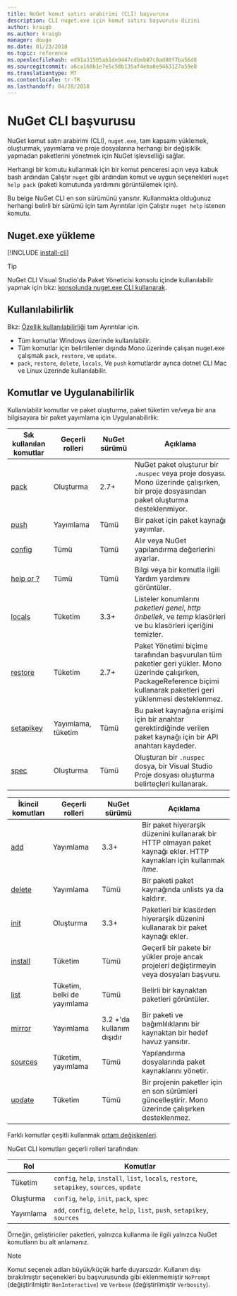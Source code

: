 ```yaml
---
title: NuGet komut satırı arabirimi (CLI) başvurusu
description: CLI nuget.exe için komut satırı başvurusu dizini
author: kraigb
ms.author: kraigb
manager: douge
ms.date: 01/23/2018
ms.topic: reference
ms.openlocfilehash: ed91a31505ab1de9447cdbeb87c8ad08f7ba56d8
ms.sourcegitcommit: a6ca160b1e7e5c58b135af4eba0e9463127a59e8
ms.translationtype: MT
ms.contentlocale: tr-TR
ms.lasthandoff: 04/28/2018
---
```

# <a name="nuget-cli-reference"></a>NuGet CLI başvurusu

NuGet komut satırı arabirimi (CLI), `nuget.exe`, tam kapsamı yüklemek, oluşturmak, yayımlama ve proje dosyalarına herhangi bir değişiklik yapmadan paketlerini yönetmek için NuGet işlevselliği sağlar.

Herhangi bir komutu kullanmak için bir komut penceresi açın veya kabuk bash ardından Çalıştır `nuget` gibi ardından komut ve uygun seçenekleri `nuget help pack` (paketi komutunda yardımını görüntülemek için).

Bu belge NuGet CLI en son sürümünü yansıtır. Kullanmakta olduğunuz herhangi belirli bir sürümü için tam Ayrıntılar için Çalıştır `nuget help` istenen komutu.

## <a name="installing-nugetexe"></a>Nuget.exe yükleme

[!INCLUDE [install-cli](../includes/install-cli.md)]

> [!Tip]
> NuGet CLI Visual Studio'da Paket Yöneticisi konsolu içinde kullanılabilir yapmak için bkz: [konsolunda nuget.exe CLI kullanarak](package-manager-console.md#using-the-nugetexe-cli-in-the-console).

## <a name="availability"></a>Kullanılabilirlik

Bkz: [Özellik kullanılabilirliği](../install-nuget-client-tools.md#feature-availability) tam Ayrıntılar için.

- Tüm komutlar Windows üzerinde kullanılabilir.
- Tüm komutlar için belirtilenler dışında Mono üzerinde çalışan nuget.exe çalışmak `pack`, `restore`, ve `update`.
- `pack`, `restore`, `delete`, `locals`, Ve `push` komutlardır ayrıca dotnet CLI Mac ve Linux üzerinde kullanılabilir.

## <a name="commands-and-applicability"></a>Komutlar ve Uygulanabilirlik

Kullanılabilir komutlar ve paket oluşturma, paket tüketim ve/veya bir ana bilgisayara bir paket yayımlama için Uygulanabilirlik:

| Sık kullanılan komutlar | Geçerli rolleri | NuGet sürümü | Açıklama |
| --- | --- | --- | --- |
| [pack](cli-ref-pack.md) | Oluşturma | 2.7+ | NuGet paket oluşturur bir `.nuspec` veya proje dosyası. Mono üzerinde çalışırken, bir proje dosyasından paket oluşturma desteklenmiyor. |
| [push](cli-ref-push.md) | Yayımlama | Tümü | Bir paket için paket kaynağı yayımlar. |
| [config](cli-ref-config.md) | Tümü | Tümü | Alır veya NuGet yapılandırma değerlerini ayarlar. |
| [help or ?](cli-ref-help.md) | Tümü | Tümü | Bilgi veya bir komutla ilgili Yardım yardımını görüntüler. |
| [locals](cli-ref-locals.md) | Tüketim | 3.3+ | Listeler konumlarını *paketleri genel*, *http önbellek*, ve *temp* klasörleri ve bu klasörleri içeriğini temizler. |
| [restore](cli-ref-restore.md) | Tüketim | 2.7+ | Paket Yönetimi biçime tarafından başvurulan tüm paketler geri yükler. Mono üzerinde çalışırken, PackageReference biçimi kullanarak paketleri geri yüklenmesi desteklenmez. |
| [setapikey](cli-ref-setapikey.md) | Yayımlama, tüketim | Tümü | Bu paket kaynağına erişimi için bir anahtar gerektirdiğinde verilen paket kaynağı için bir API anahtarı kaydeder. |
| [spec](cli-ref-spec.md) | Oluşturma | Tümü | Oluşturan bir `.nuspec` dosya, bir Visual Studio Proje dosyası oluşturma belirteçleri kullanarak. |

| İkincil komutları | Geçerli rolleri | NuGet sürümü | Açıklama |
| --- | --- | --- | --- |
| [add](cli-ref-add.md) | Yayımlama | 3.3+ | Bir paket hiyerarşik düzenini kullanarak bir HTTP olmayan paket kaynağı ekler. HTTP kaynakları için kullanmak *itme*. |
| [delete](cli-ref-delete.md) | Yayımlama | Tümü | Bir paketi paket kaynağında unlists ya da kaldırır. |
| [init](cli-ref-init.md) | Oluşturma | 3.3+ | Paketleri bir klasörden hiyerarşik düzenini kullanarak bir paket kaynağı ekler. |
| [install](cli-ref-install.md) | Tüketim | Tümü | Geçerli bir pakete bir yükler proje ancak projeleri değiştirmeyin veya dosyaları başvuru. |
| [list](cli-ref-list.md) | Tüketim, belki de yayımlama | Tümü | Belirli bir kaynaktan paketleri görüntüler. |
| [mirror](cli-ref-mirror.md) | Yayımlama | 3.2 +'da kullanım dışıdır | Bir paketi ve bağımlılıklarını bir kaynaktan bir hedef havuz yansıtır. |
| [sources](cli-ref-sources.md) | Tüketim, yayımlama | Tümü | Yapılandırma dosyalarında paket kaynaklarını yönetir. |
| [update](cli-ref-update.md) | Tüketim | Tümü | Bir projenin paketler için en son sürümleri güncelleştirir. Mono üzerinde çalışırken desteklenmez. |

Farklı komutlar çeşitli kullanmak [ortam değişkenleri](cli-ref-environment-variables.md).

NuGet CLI komutları geçerli rolleri tarafından:

| Rol | Komutlar |
| --- | --- |
| Tüketim | `config`, `help`, `install`, `list`, `locals`, `restore`, `setapikey`, `sources`, `update` |
| Oluşturma | `config`, `help`, `init`, `pack`, `spec` |
| Yayımlama | `add`, `config`, `delete`, `help`, `list`, `push`, `setapikey`, `sources` |

Örneğin, geliştiriciler paketleri, yalnızca kullanma ile ilgili yalnızca NuGet komutların bu alt anlamanız.

> [!Note]
> Komut seçenek adları büyük/küçük harfe duyarsızdır. Kullanım dışı bırakılmıştır seçenekleri bu başvurusunda gibi eklenmemiştir `NoPrompt` (değiştirilmiştir `NonInteractive`) ve `Verbose` (değiştirilmiştir `Verbosity`).
